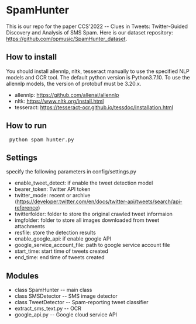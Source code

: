 # SpamHunter
  This is our repo for the paper CCS'2022 -- Clues in Tweets: Twitter-Guided Discovery and Analysis of SMS Spam. Here is our dataset repository: https://github.com/opmusic/SpamHunter_dataset.
  
  ## How to install
  You should install allennlp, nltk, tesseract manually to use the specified NLP models and OCR tool. The default python version is Python3.7.10. To use the allennlp models, the version of protobuf must be 3.20.x.
  * allennlp: https://github.com/allenai/allennlp
  * nltk: https://www.nltk.org/install.html
  * tesseract: https://tesseract-ocr.github.io/tessdoc/Installation.html
  
  ## How to run
  <pre> python spam_hunter.py</pre>
  
  ## Settings
  specify the following parameters in config/settings.py
   * enable_tweet_detect: if enable the tweet detection model
   * bearer_token: Twitter API token
   * twitter_mode: recent or archive (https://developer.twitter.com/en/docs/twitter-api/tweets/search/api-reference)
   * twitterfolder: folder to store the original crawled tweet informaion
   * imgfolder: folder to store all images downloaded from tweet attachments
   * resfile: store the detection results
   * enable_google_api: if enable google API
   * google_service_account_file: path to google service account file
   * start_time: start time of tweets created
   * end_time: end time of tweets created
  
  ## Modules
   * class SpamHunter -- main class
   * class SMSDetector -- SMS image detector
   * class TweetDetector -- Spam-reporting tweet classifier
   * extract_sms_text.py -- OCR
   * google_api.py -- Google cloud service API
